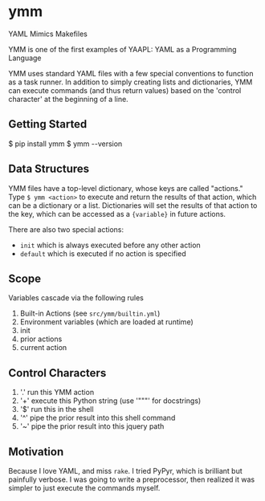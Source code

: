 # ymm
YAML Mimics Makefiles

YMM is one of the first examples of YAAPL: YAML as a Programming Language

YMM uses standard YAML files with a few special conventions to function as a task runner.
In addition to simply creating lists and dictionaries, YMM can execute commands (and thus return values) based on the 'control character' at the beginning of a line.

## Getting Started

$ pip install ymm
$ ymm --version 


## Data Structures

YMM files have a top-level dictionary, whose keys are called "actions."
Type `$ ymm <action>` to execute and return the results of that action, which can be a dictionary or a list.
Dictionaries will set the results of that action to the key, which can be accessed as a `{variable}` in future actions.

There are also two special actions:
* `init` which is always executed before any other action
* `default` which is executed if no action is specified

## Scope

Variables cascade via the following rules

1. Built-in Actions (see `src/ymm/builtin.yml`)
2. Environment variables (which are loaded at runtime)
3. init
4. prior actions
5. current action

## Control Characters

1. '.' run this YMM action
2. '+' execute this Python string (use '"""' for docstrings)
3. '$' run this in the shell
4. '^' pipe the prior result into this shell command
5. '~' pipe the prior result into this jquery path

## Motivation

Because I love YAML, and miss `rake`.
I tried PyPyr, which is brilliant but painfully verbose.
I was going to write a preprocessor, then realized it was simpler to just execute the commands myself.
